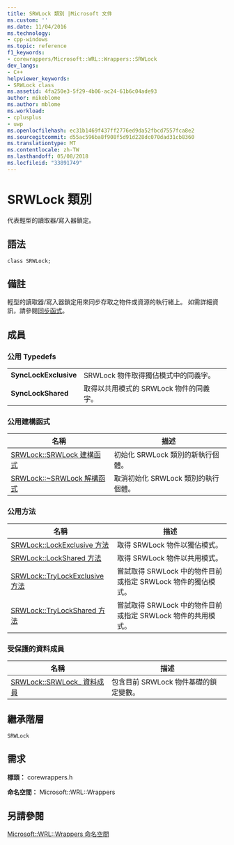 ```yaml
---
title: SRWLock 類別 |Microsoft 文件
ms.custom: ''
ms.date: 11/04/2016
ms.technology:
- cpp-windows
ms.topic: reference
f1_keywords:
- corewrappers/Microsoft::WRL::Wrappers::SRWLock
dev_langs:
- C++
helpviewer_keywords:
- SRWLock class
ms.assetid: 4fa250e3-5f29-4b06-ac24-61b6c04ade93
author: mikeblome
ms.author: mblome
ms.workload:
- cplusplus
- uwp
ms.openlocfilehash: ec31b1469f437ff2776ed9da52fbcd7557fca8e2
ms.sourcegitcommit: d55ac596ba8f908f5d91d228dc070dad31cb8360
ms.translationtype: MT
ms.contentlocale: zh-TW
ms.lasthandoff: 05/08/2018
ms.locfileid: "33891749"
---
```

# <a name="srwlock-class"></a>SRWLock 類別
代表輕型的讀取器/寫入器鎖定。  
  
## <a name="syntax"></a>語法  
  
```  
class SRWLock;  
```  
  
## <a name="remarks"></a>備註  
 輕型的讀取器/寫入器鎖定用來同步存取之物件或資源的執行緒上。 如需詳細資訊，請參閱[同步函式](http://msdn.microsoft.com/en-us/9b6359c2-0113-49b6-83d0-316ad95aba1b)。  
  
## <a name="members"></a>成員  
  
### <a name="public-typedefs"></a>公用 Typedefs  
  
|||  
|-|-|  
|**SyncLockExclusive**|SRWLock 物件取得獨佔模式中的同義字。|  
|**SyncLockShared**|取得以共用模式的 SRWLock 物件的同義字。|  
  
### <a name="public-constructors"></a>公用建構函式  
  
|名稱|描述|  
|----------|-----------------|  
|[SRWLock::SRWLock 建構函式](../windows/srwlock-srwlock-constructor.md)|初始化 SRWLock 類別的新執行個體。|  
|[SRWLock::~SRWLock 解構函式](../windows/srwlock-tilde-srwlock-destructor.md)|取消初始化 SRWLock 類別的執行個體。|  
  
### <a name="public-methods"></a>公用方法  
  
|名稱|描述|  
|----------|-----------------|  
|[SRWLock::LockExclusive 方法](../windows/srwlock-lockexclusive-method.md)|取得 SRWLock 物件以獨佔模式。|  
|[SRWLock::LockShared 方法](../windows/srwlock-lockshared-method.md)|取得 SRWLock 物件以共用模式。|  
|[SRWLock::TryLockExclusive 方法](../windows/srwlock-trylockexclusive-method.md)|嘗試取得 SRWLock 中的物件目前或指定 SRWLock 物件的獨佔模式。|  
|[SRWLock::TryLockShared 方法](../windows/srwlock-trylockshared-method.md)|嘗試取得 SRWLock 中的物件目前或指定 SRWLock 物件的共用模式。|  
  
### <a name="protected-data-member"></a>受保護的資料成員  
  
|名稱|描述|  
|----------|-----------------|  
|[SRWLock::SRWLock_ 資料成員](../windows/srwlock-srwlock-data-member.md)|包含目前 SRWLock 物件基礎的鎖定變數。|  
  
## <a name="inheritance-hierarchy"></a>繼承階層  
 `SRWLock`  
  
## <a name="requirements"></a>需求  
 **標頭：** corewrappers.h  
  
 **命名空間：** Microsoft::WRL::Wrappers  
  
## <a name="see-also"></a>另請參閱  
 [Microsoft::WRL::Wrappers 命名空間](../windows/microsoft-wrl-wrappers-namespace.md)